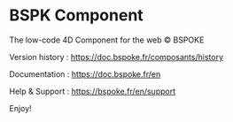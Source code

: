 # BSPK Component
The low-code 4D Component for the web
© BSPOKE

Version history : https://doc.bspoke.fr/composants/history

Documentation : https://doc.bspoke.fr/en

Help & Support : https://bspoke.fr/en/support

Enjoy!

